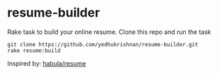 # resume-builder

Rake task to build your online resume. Clone this repo and run the task

```
git clone https://github.com/yedhukrishnan/resume-builder.git
rake resume:build
```

Inspired by: [habula/resume](https://github.com/hanula/resume)
